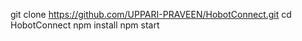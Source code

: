 git clone https://github.com/UPPARI-PRAVEEN/HobotConnect.git
cd HobotConnect
npm install
npm start

<!-- #### Multi step FOrm -->
<!-- A React multi-step form to collect learning support requests with Formik & Yup for validation, styled using Bootstrap 5. -->

